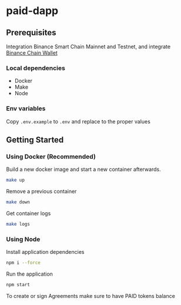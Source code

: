 # paid-dapp


## Prerequisites

Integration Binance Smart Chain Mainnet and Testnet, and integrate [Binance Chain Wallet](https://chrome.google.com/webstore/detail/binance-chain-wallet/fhbohimaelbohpjbbldcngcnapndodjp)

### Local dependencies
- Docker
- Make
- Node
### Env variables 

Copy `.env.example` to `.env` and replace to the proper values

## Getting Started
### Using Docker (Recommended)

Build a new docker image and start a new container afterwards.
```bash
make up
```

Remove a previous container
```bash
make down
```

Get container logs
```bash
make logs
```

### Using Node

Install application dependencies

```bash
npm i --force
```

Run the application

```bash
npm start
```

To create or sign Agreements make sure to have PAID tokens balance
